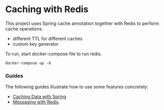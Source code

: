 # Caching with Redis

This project uses Spring cache annotation together with Redis to perform cache operations.

- different TTL for different caches
- custom key generator

To run, start docker-compose file to run redis.

`docker-compose up -d`

### Guides
The following guides illustrate how to use some features concretely:

* [Caching Data with Spring](https://spring.io/guides/gs/caching/)
* [Messaging with Redis](https://spring.io/guides/gs/messaging-redis/)
